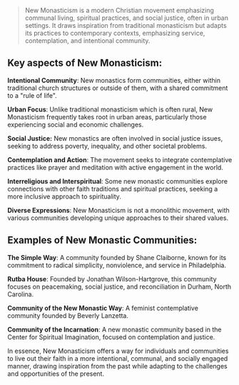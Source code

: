 > New Monasticism is a modern Christian movement emphasizing communal living, spiritual practices, and social justice, often in urban settings. It draws inspiration from traditional monasticism but adapts its practices to contemporary contexts, emphasizing service, contemplation, and intentional community. 

## Key aspects of New Monasticism:

**Intentional Community**:
New monastics form communities, either within traditional church structures or outside of them, with a shared commitment to a "rule of life". 

**Urban Focus**:
Unlike traditional monasticism which is often rural, New Monasticism frequently takes root in urban areas, particularly those experiencing social and economic challenges. 

**Social Justice:**
New monastics are often involved in social justice issues, seeking to address poverty, inequality, and other societal problems. 

**Contemplation and Action**:
The movement seeks to integrate contemplative practices like prayer and meditation with active engagement in the world. 

**Interreligious and Interspiritual**:
Some new monastic communities explore connections with other faith traditions and spiritual practices, seeking a more inclusive approach to spirituality. 

**Diverse Expressions**:
New Monasticism is not a monolithic movement, with various communities developing unique approaches to their shared values. 

## **Examples of New Monastic Communities**:

**The Simple Way**:
A community founded by Shane Claiborne, known for its commitment to radical simplicity, nonviolence, and service in Philadelphia. 

**Rutba House**:
Founded by Jonathan Wilson-Hartgrove, this community focuses on peacemaking, social justice, and reconciliation in Durham, North Carolina. 

**Community of the New Monastic Way**:
A feminist contemplative community founded by Beverly Lanzetta. 

**Community of the Incarnation**:
A new monastic community based in the Center for Spiritual Imagination, focused on contemplation and justice. 

In essence, New Monasticism offers a way for individuals and communities to live out their faith in a more intentional, communal, and socially engaged manner, drawing inspiration from the past while adapting to the challenges and opportunities of the present. 
